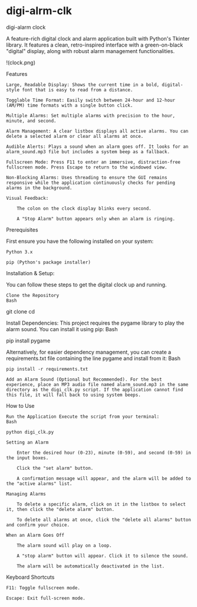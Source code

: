 # digi-alrm-clk

digi-alarm clock

A feature-rich digital clock and alarm application built with Python's Tkinter library. It features a clean, retro-inspired interface with a green-on-black "digital" display, along with robust alarm management functionalities.

!(clock.png)

Features

    Large, Readable Display: Shows the current time in a bold, digital-style font that is easy to read from a distance.

    Togglable Time Format: Easily switch between 24-hour and 12-hour (AM/PM) time formats with a single button click.

    Multiple Alarms: Set multiple alarms with precision to the hour, minute, and second.

    Alarm Management: A clear listbox displays all active alarms. You can delete a selected alarm or clear all alarms at once.

    Audible Alerts: Plays a sound when an alarm goes off. It looks for an alarm_sound.mp3 file but includes a system beep as a fallback.

    Fullscreen Mode: Press F11 to enter an immersive, distraction-free fullscreen mode. Press Escape to return to the windowed view.

    Non-Blocking Alarms: Uses threading to ensure the GUI remains responsive while the application continuously checks for pending alarms in the background.

    Visual Feedback:

        The colon on the clock display blinks every second.

        A "Stop Alarm" button appears only when an alarm is ringing.

Prerequisites

First ensure you have the following installed on your system:

    Python 3.x

    pip (Python's package installer)

Installation & Setup:

You can follow these steps to get the digital clock up and running.

    Clone the Repository
    Bash

git clone <your-repository-url>
cd <repository-directory>

Install Dependencies: This project requires the pygame library to play the alarm sound. You can install it using pip:
Bash

pip install pygame

Alternatively, for easier dependency management, you can create a requirements.txt file containing the line pygame and install from it:
Bash

    pip install -r requirements.txt

    Add an Alarm Sound (Optional but Recommended). For the best experience, place an MP3 audio file named alarm_sound.mp3 in the same directory as the digi_clk.py script. If the application cannot find this file, it will fall back to using system beeps.

How to Use

    Run the Application Execute the script from your terminal:
    Bash

    python digi_clk.py

    Setting an Alarm

        Enter the desired hour (0-23), minute (0-59), and second (0-59) in the input boxes.

        Click the "set alarm" button.

        A confirmation message will appear, and the alarm will be added to the "active alarms" list.

    Managing Alarms

        To delete a specific alarm, click on it in the listbox to select it, then click the "delete alarm" button.

        To delete all alarms at once, click the "delete all alarms" button and confirm your choice.

    When an Alarm Goes Off

        The alarm sound will play on a loop.

        A "stop alarm" button will appear. Click it to silence the sound.

        The alarm will be automatically deactivated in the list.

Keyboard Shortcuts

    F11: Toggle fullscreen mode.

    Escape: Exit full-screen mode.
